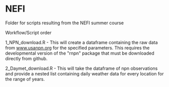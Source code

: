 # NEFI
Folder for scripts resulting from the NEFI summer course

Workflow/Script order

1_NPN_download.R - This will create a dataframe containing the raw data from www.usanpn.org for the specified parameters. This requires the developmental version of the "rnpn" package that must be downloaded directly from github.

2_Daymet_download.R - This will take the dataframe of npn observations and provide a nested list containing daily weather data for every location for the range of years.

